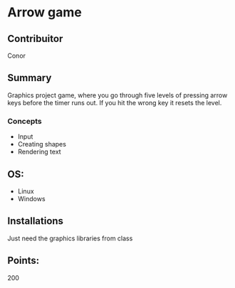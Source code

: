<h1>Arrow game</h1>

<h2>Contribuitor</h2> 
Conor
<h2>Summary</h2><p></p>Graphics project game, where you go through five levels of pressing arrow keys before the timer runs out. If you hit the wrong key it resets the level.</p>

<h3>Concepts</h3>
<ul>
  <li>Input</li>
  <li>Creating shapes</li>
  <li>Rendering text</li>
</ul>

<h2>OS:</h2> 
<ul>
<li> Linux</li>
<li>Windows</li>
</ul>
<h2>Installations</h2> Just need the graphics libraries from class 
<h2>Points:</h2> 200


